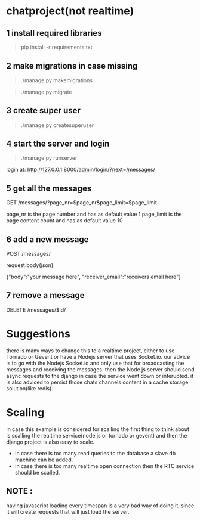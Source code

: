 # chatproject(not realtime)

1 install required libraries
-----------------------------
>pip install -r requirements.txt

2 make migrations in case missing
----------------------------------
>./manage.py makemigrations

>./manage.py migrate

3 create super user
-------------------
>./manage.py createsuperuser

4 start the server and login
-----------------------------
>./manage.py runserver

login at:
http://127.0.0.1:8000/admin/login/?next=/messages/

5 get all the messages
-------------------
GET /messages/?page_nr=$page_nr&page_limit=$page_limit


page_nr is the page number and has as default value 1
page_limit is the page content count and has as default value 10

6 add a new message
---------------
POST /messages/

request.body(json):

{"body":"your message here",
"receiver_email":"receivers email here"}

7 remove a message
----------------
DELETE /messages/$id/


Suggestions
=============
there is many ways to change this to a realtime project, either to use Tornado or Gevent or have a Nodejs server that uses Socket.io.
our advice is to go with the Nodejs Socket.io and only use that for broadcasting the messages and receiving the messages.
then the Node.js server should send async requests to the django in case the service went down or interupted.
it is also adviced to persist those chats channels content in a cache storage solution(like redis).

Scaling
==========

in case this example is considered for scalling the first thing to think about is scalling the realtime service(node.js or tornado or gevent) and then the django project is also easy to scale. 
- in case there is too many read queries to the database a slave db machine can be added. 
- in case there is too many realtime open connection then the RTC service should be scalled.

NOTE :
------
having javascript loading every timespan is a very bad way of doing it, since it will create requests that will just load the server.
